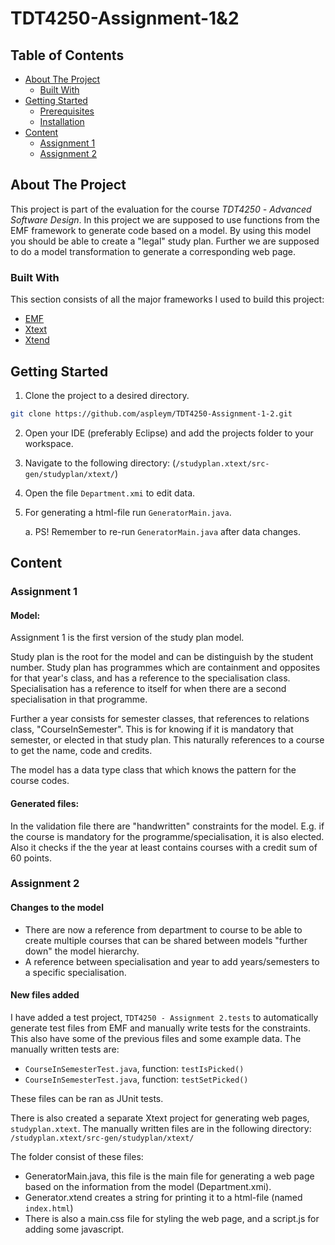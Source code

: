 # TDT4250-Assignment-1&2
## Table of Contents
* [About The Project](#about-the-project)
    * [Built With](#built-with)
* [Getting Started](#getting-started)
    * [Prerequisites](#prerequisites)
    * [Installation](#installation)
* [Content](#content)
    * [Assignment 1](#assignment-1)
    * [Assignment 2](#assignment-2)

## About The Project
This project is part of the evaluation for the course *TDT4250* *-* *Advanced* *Software* *Design*. In this project we are supposed to use functions from the EMF framework to generate code based on a model. By using this model you should be able to create a "legal" study plan. Further we are supposed to do a model transformation to generate a corresponding web page.

### Built With
This section consists of all the major frameworks I used to build this project:
* [EMF](https://www.eclipse.org/modeling/emf/)
* [Xtext](https://www.eclipse.org/Xtext/)
* [Xtend](https://www.eclipse.org/xtend/)

## Getting Started
1. Clone the project to a desired directory.
```sh
git clone https://github.com/aspleym/TDT4250-Assignment-1-2.git
```
2. Open your IDE (preferably Eclipse) and add the projects folder to your workspace.
3. Navigate to the following directory:
(`/studyplan.xtext/src-gen/studyplan/xtext/`)
4. Open the file `Department.xmi` to edit data.
5. For generating a html-file run `GeneratorMain.java`.

   a. PS! Remember to re-run `GeneratorMain.java` after data changes.

## Content
### Assignment 1
#### Model:
Assignment 1 is the first version of the study plan model.

Study plan is the root for the model and can be distinguish by the student number. Study plan has programmes which are containment and opposites for that year's class, and has a reference to the specialisation class. Specialisation has a reference to itself for when there are a second specialisation in that programme.

Further a year consists for semester classes, that references to relations class, "CourseInSemester". This is for knowing if it is mandatory that semester, or elected in that study plan. This naturally references to a course to get the name, code and credits.

The model has a data type class that which knows the pattern for the course codes.

#### Generated files:
In the validation file there are "handwritten" constraints for the model. E.g. if the course is mandatory for the programme/specialisation, it is also elected. Also it checks if the the year at least contains courses with a credit sum of 60 points.

### Assignment 2
#### Changes to the model
* There are now a reference from department to course to be able to create multiple courses that can be shared between models "further down" the  model hierarchy.
* A reference between specialisation and year to add years/semesters to a specific
specialisation.

#### New files added
I have added a test project, `TDT4250 - Assignment 2.tests` to automatically generate test files from EMF and manually write tests for the constraints. This also have some of the previous files and some example data.
The manually written tests are:
* `CourseInSemesterTest.java`, function: `testIsPicked()`
* `CourseInSemesterTest.java`, function: `testSetPicked()`

These files can be ran as JUnit tests.

There is also created a separate Xtext project for generating web pages, `studyplan.xtext`. The manually written files are in the following directory:
`/studyplan.xtext/src-gen/studyplan/xtext/`

The folder consist of these files:
* GeneratorMain.java, this file is the main file for generating a web page based on the information from the model (Department.xmi).
* Generator.xtend creates a string for printing it to a html-file (named `index.html`)
* There is also a main.css file for styling the web page, and a script.js for adding some javascript.
